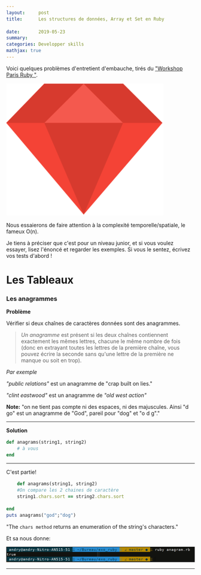 ```yaml
---
layout:     post
title:      Les structures de données, Array et Set en Ruby

date:       2019-05-23
summary:    
categories: Developper skills
mathjax: true
---
```


Voici quelques problèmes d'entretient d'embauche, tirés du ["Workshop Paris Ruby "](https://www.meetup.com/fr-FR/parisrb/?chapter_analytics_code=UA-24741027-2).

![ruby](/images/ruby2.png)

Nous essaierons de faire attention à la complexité temporelle/spatiale, le fameux O(n).

Je tiens à préciser que c'est pour un niveau junior, et si vous voulez essayer, lisez l'énoncé et regarder les exemples. Si vous le sentez, écrivez vos tests d'abord !

# Les Tableaux 

### Les anagrammes

**Problème**

Vérifier si deux chaînes de caractères données sont des anagrammes. 

>*Un anagramme* est présent si les deux chaînes contiennent exactement les mêmes lettres, chacune le même nombre de fois (donc en extrayant toutes les lettres de la première chaîne, vous pouvez écrire la seconde sans qu'une lettre de la première ne manque ou soit en trop).


*Par exemple*

*"public relations"* est un anagramme de "crap built on lies."

*"clint eastwood"* est un anagramme de *"old west action"*

**Note:** "on ne tient pas compte ni des espaces, ni des majuscules. Ainsi "d go" est un anagramme de "God", pareil pour "dog" et "o d g"."

---

**Solution**

```ruby
def anagrams(string1, string2)
	# à vous 
end
```


---

C'est partie! 



```ruby 
	def anagrams(string1, string2)
	#On compare les 2 chaines de caractère
	string1.chars.sort == string2.chars.sort

end 
puts anagrams("god";"dog")
```

"The `chars method` returns an enumeration of the string's characters."

Et sa nous donne: 

![anagram](/images/anagram.png)

---